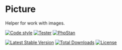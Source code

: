 Picture
=======

Helper for work with images.

[![Code style](https://github.com/stanislav-janu/picture/actions/workflows/code_style.yml/badge.svg)](https://github.com/stanislav-janu/picture/actions/workflows/code_style.yml)
[![Tester](https://github.com/stanislav-janu/picture/actions/workflows/tester.yml/badge.svg)](https://github.com/stanislav-janu/picture/actions/workflows/tester.yml)
[![PhpStan](https://github.com/stanislav-janu/picture/actions/workflows/static_analysis.yml/badge.svg)](https://github.com/stanislav-janu/picture/actions/workflows/static_analysis.yml)

[![Latest Stable Version](https://poser.pugx.org/stanislav-janu/picture/v/stable)](https://packagist.org/packages/stanislav-janu/picture)
[![Total Downloads](https://poser.pugx.org/stanislav-janu/picture/downloads)](https://packagist.org/packages/stanislav-janu/picture)
[![License](https://poser.pugx.org/stanislav-janu/picture/license)](https://packagist.org/packages/stanislav-janu/picture)
